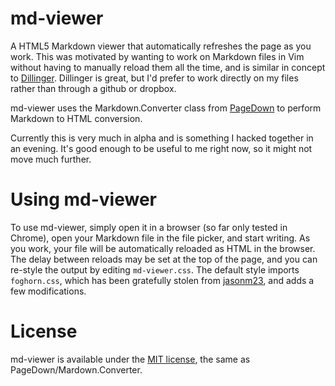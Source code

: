 md-viewer
=========

A HTML5 Markdown viewer that automatically refreshes the page as you work. This was motivated by wanting to work on Markdown files in Vim without having to manually reload them all the time, and is similar in concept to [Dillinger](http://dillinger.io/). Dillinger is great, but I'd prefer to work directly on my files rather than through a github or dropbox.

md-viewer uses the Markdown.Converter class from [PageDown](https://code.google.com/p/pagedown/) to perform Markdown to HTML conversion.

Currently this is very much in alpha and is something I hacked together in an evening. It's good enough to be useful to me right now, so it might not move much further.

Using md-viewer
===============
To use md-viewer, simply open it in a browser (so far only tested in Chrome), open your Markdown file in the file picker, and start writing. As you work, your file will be automatically reloaded as HTML in the browser. The delay between reloads may be set at the top of the page, and you can re-style the output by editing `md-viewer.css`. The default style imports `foghorn.css`, which has been gratefully stolen from [jasonm23](https://github.com/jasonm23/markdown-css-themes), and adds a few modifications.

License
=======
md-viewer is available under the [MIT license](http://opensource.org/licenses/mit-license.php), the same as PageDown/Mardown.Converter.
